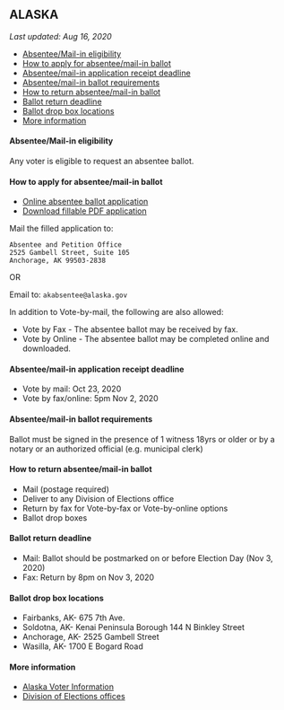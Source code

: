 ## ALASKA

*Last updated: Aug 16, 2020*

* [Absentee/Mail-in eligibility](#absenteemail-in-eligibility)
* [How to apply for absentee/mail-in ballot](#how-to-apply-for-absenteemail-in-ballot)
* [Absentee/mail-in application receipt deadline](#absenteemail-in-application-receipt-deadline)
* [Absentee/mail-in ballot requirements](#absenteemail-in-ballot-requirements)
* [How to return absentee/mail-in ballot](#how-to-return-absenteemail-in-ballot)
* [Ballot return deadline](#ballot-return-deadline)
* [Ballot drop box locations](#ballot-drop-box-locations)
* [More information](#more-information)

#### Absentee/Mail-in eligibility 
Any voter is eligible to request an absentee ballot. 


#### How to apply for absentee/mail-in ballot 
* [Online absentee ballot application](https://absenteeballotapplication.alaska.gov/)
* [Download fillable PDF application](http://www.elections.alaska.gov/doc/forms/C06C.pdf)

Mail the filled application to:

```
Absentee and Petition Office
2525 Gambell Street, Suite 105
Anchorage, AK 99503-2838
```

OR

Email to: `akabsentee@alaska.gov`

In addition to Vote-by-mail, the following are also allowed: 

* Vote by Fax - The absentee ballot may be received by fax.
* Vote by Online - The absentee ballot may be completed online and downloaded.


#### Absentee/mail-in application receipt deadline
* Vote by mail: Oct 23, 2020
* Vote by fax/online: 5pm Nov 2, 2020


#### Absentee/mail-in ballot requirements
Ballot must be signed in the presence of 1 witness 18yrs or older or by a notary or an authorized official (e.g. municipal clerk)


#### How to return absentee/mail-in ballot
* Mail (postage required)
* Deliver to any Division of Elections office
* Return by fax for Vote-by-fax or Vote-by-online options
* Ballot drop boxes 


#### Ballot return deadline
* Mail: Ballot should be postmarked on or before Election Day (Nov 3, 2020)
* Fax: Return by 8pm on Nov 3, 2020


#### Ballot drop box locations
* Fairbanks, AK- 675 7th Ave. 
* Soldotna, AK- Kenai Peninsula Borough 144 N Binkley Street 
* Anchorage, AK- 2525 Gambell Street 
* Wasilla, AK- 1700 E Bogard Road


#### More information
* [Alaska Voter Information](https://elections.alaska.gov/Core/AKvoterinformation.php)
* [Division of Elections offices](https://www.elections.alaska.gov/Core/contactusandsitemap.php)